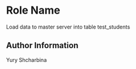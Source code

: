 Role Name
=========

Load data to master server into table test_students

Author Information
------------------

Yury Shcharbina
